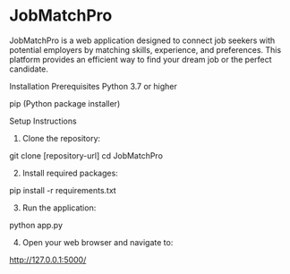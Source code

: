 # JobMatchPro
JobMatchPro is a web application designed to connect job seekers with potential employers by matching skills, experience, and preferences. This platform provides an efficient way to find your dream job or the perfect candidate.

Installation
Prerequisites
Python 3.7 or higher

pip (Python package installer)

Setup Instructions
1. Clone the repository:

git clone [repository-url]
cd JobMatchPro

2. Install required packages:

pip install -r requirements.txt

3. Run the application:

python app.py

4. Open your web browser and navigate to:

http://127.0.0.1:5000/

